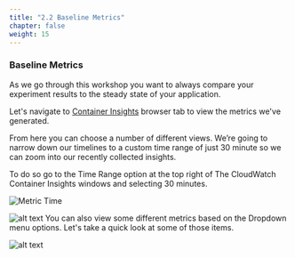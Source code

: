```yaml
---
title: "2.2 Baseline Metrics"
chapter: false
weight: 15
---
```


### Baseline Metrics

As we go through this workshop you want to always compare your experiment results to the steady state of your application. 

Let's navigate to [Container Insights](https://console.aws.amazon.com/cloudwatch/home?region=us-east-1#container-insights:performance) browser tab to view the metrics we've generated.

From here you can choose a number of different views. We’re going to narrow down our timelines to a custom time range of just 30 minute so we can zoom into our recently collected insights.

To do so go to the Time Range option at the top right of The CloudWatch Container Insights windows and selecting 30 minutes.

![Metric Time](/images/metrictime.png)

![alt text](/images/metriceksservice.png "Metric Service")
You can also view some different metrics based on the Dropdown menu options. Let's take a quick look at some of those items.

![alt text](/images/switches.gif "Switching Metrics")

